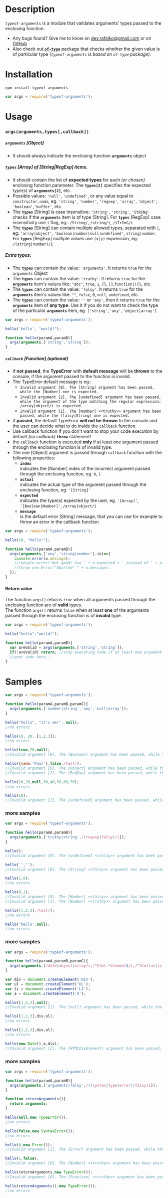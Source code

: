 # Description
`typeof-arguments` is a module that validates arguments' types passed to the enclosing function.
* Any bugs found? Give me to know on dev.rafalko@gmail.com or on [GitHub](https://github.com/devrafalko/typeof-arguments)
* Also check out [**`of-type`**](https://www.npmjs.com/package/of-type) package that checks whether the given value is of particular type *(`typeof-arguments` is based on `of-type` package)*.

# Installation
`npm install typeof-arguments`

```javascript
var args = require('typeof-arguments');
```

# Usage
### `args(arguments,types[,callback])`
##### `arguments` **[Object]**
* It should always indicate the enclosing function **`arguments`** object
##### `types` **[Array]** of **[String|RegExp]** items.
* It should contain the list of **expected types** for each *(or chosen)* enclosing function parameter. The **`types[2]`** specifies the expected type(s) of **`arguments[2]`**, etc.
* Possible values: `'null'`, `'undefined'`, or any value equal to `constructor.name`, eg. `'string'`, `'number'`, `'regexp'`, `'array'`, `'object'`, `'boolean'`,`'buffer'`, etc.
* The **`types`** [String] is case insensitive: `'String'`, `'string'`, `'StRiNg'` checks if the **`arguments`** item is of type [String]. For **`types`** [RegExp] case insensitivity use `i` flag, eg.: `/String/`, `/string/i`, `/sTrInG/i`
* The **`types`** [String] can contain multiple allowed types, separated with `|`, eg: `'array|object'`, `'boolean|number|null|undefined'`, `string|number`. For **`types`** [RegExp] multiple values use `(x|y)` expression, eg: `/(string|number)/i`

##### Extra types:
* The **`types`** can contain the value: `'arguments'`. It returns `true` for the `arguments` Object
* The **`types`** can contain the value: `'truthy'`. It returns `true` for the **`arguments`** item's values like: `"abc"`, `true`, `1`, `{}`, `[]`,`function(){}`, etc.
* The **`types`** can contain the value: `'falsy'`. It returns `true` for the **`arguments`** item's values like: `""`, `false`, `0`, `null`, `undefined`, etc.
* The **`types`** can contain the value: `''` or `'any'`, then it returns `true` for the **`arguments`** item of **any type**. Use it if you do not want to check the type of the particular **`arguments`** item, eg. `['string','any','object|array']`

```javascript
var args = require('typeof-arguments');

hello('hello', "world!");

function hello(paramA,paramB){
  args(arguments,['string','string']);
}
```

##### `callback` **[Function]** *(optional)*
* if **not passed**, the **TypeError** with **default message** will be **thrown** to the console, if the argument passed to the function is invalid.
* The TypeError default message is eg.: 
  * `Invalid argument [0]. The [String] argument has been passed, while the [Number] one is expected.`
  * `Invalid argument [2]. The [undefined] argument has been passed, while the argument of the type matching the regular expression: /array|object/i is expected.`
  * `Invalid argument [1]. The [Number] <<truthy>> argument has been passed, while the [falsy|String] one is expected.`
* if **passed**, the default TypeError **will not be thrown** to the console and the user can decide what to do inside the `callback` function.
* Use callback function if you don't want to stop your code execution by default *(no callback)* **`throw`** statement!
* the `callback` function is executed **only** if at least one argument passed through the enclosing function is of invalid type.
* The one [Object] argument is passed through `callback` function with the following properties:
  * **`index`**  
    indicates the [Number] index of the incorrect argument passed through the enclosing function, eg. `0`, `1`
  * **`actual`**  
    indicates the actual type of the argument passed through the enclosing function, eg. `'[String]'`
  * **`expected`**  
    indicates the type(s) expected by the user, eg. `'[Array]'`, `'[Boolean|Number]'`, `/array|object/i`
  * **`message`**  
    is the default error [String] message, that you can use for example to throw an error in the callback function


```javascript
var args = require('typeof-arguments');

hello(10, "hello!");

function hello(paramA,paramB){
  args(arguments,['any','string|number'],(o)=>{
    console.error(o.message);
    //console.error('Not good! Use ' + o.expected + ' instead of ' + o.actual + ' for argument ' + o.index);
    //throw new Error("Aborted! " + o.message);
  });
}
```

#### Return value
The function `args()` returns `true` when all arguments passed through the enclosing function are of **valid** types.  
The function `args()` returns `false` when at least **one** of the arguments passed through the enclosing function is of **invalid** type.

```javascript
var args = require('typeof-arguments');

hello("hello","world!");

function hello(paramA,paramB){
  var areValid = args(arguments,['string','string']);
  if(!areValid) return; //stop executing code if at least one argument is of invalid type
  //your code here...
}
```

# Samples
```javascript
var args = require('typeof-arguments');

function hello(paramA,paramB,paramC){
  args(arguments,['number|string','any','null|array']);
}

hello("hello", "it's me!", null);
//no errors

hello(10, 20, [1,2,3]);
//no errors

hello(true,20,null);
//Invalid argument [0]. The [Boolean] argument has been passed, while the [Number|String] one is expected.

hello({name:'Paul'},false,/test/);
//Invalid argument [0]. The [Object] argument has been passed, while the [Number|String] one is expected.
//Invalid argument [2]. The [RegExp] argument has been passed, while the [null|Array] one is expected.

hello(10,20,null,30,40,50,60,70);
//no errors

hello(10);
//Invalid argument [2]. The [undefined] argument has been passed, while the [null|Array] one is expected.
```

### more samples
```javascript
var args = require('typeof-arguments');

function hello(paramA,paramB){
  args(arguments,['truthy|string',/(regexp|falsy)/i]);
}

hello();
//Invalid argument [0]. The [undefined] <<falsy>> argument has been passed, while the [truthy|String] one is expected.

hello('','');
//Invalid argument [0]. The [String] <<falsy>> argument has been passed, while the [truthy|String] one is expected.

hello(1,0);
//no errors

hello(0,1);
//Invalid argument [0]. The [Number] <<falsy>> argument has been passed, while the [truthy|String] one is expected.
//Invalid argument [1]. The [Number] <<truthy>> argument has been passed, while the argument of the type matching the regular expression: /(regexp|falsy)/i is expected.

hello([1,2,3],/test/);
//no errors

hello('hello',null);
//no errors
```

### more samples
```javascript
var args = require('typeof-arguments');

function hello(paramA,paramB,paramC){
  args(arguments,[/date|object|array/i,/^html.*element$/i,/^html(ul|li)element/i]);
}

var div = document.createElement('DIV');
var ul = document.createElement('UL');
var li = document.createElement('LI');
var a = document.createElement('A');

hello([1,2,3],null);
//Invalid argument [1]. The [null] argument has been passed, while the argument of the type matching the regular expression: /^html.*element$/i is expected.

hello([1,2,3],div,ol);
//no errors

hello([1,2,3],div,ul);
//no errors

hello(new Date(),a,div);
//Invalid argument [2]. The [HTMLDivElement] argument has been passed, while the argument of the type matching the regular expression: /^html[uo]listelement/i is expected.
```

### more samples
```javascript
var args = require('typeof-arguments');

function hello(paramA,paramB){
  args(arguments,['arguments|falsy',/((syntax|type)error)|falsy/i]);
}

function returnArguments(){
  return arguments;
}

hello(null,new TypeError());
//no errors

hello(false,new SyntaxError());
//no errors

hello(0,new Error());
//Invalid argument [1]. The [Error] argument has been passed, while the argument of the type matching the regular expression: /((syntax|type)error)|boolean/i is expected.

hello(1,false);
//Invalid argument [0]. The [Number] <<truthy>> argument has been passed, while the [arguments|falsy] one is expected.

hello(returnArguments,new TypeError());
//Invalid argument [0]. The [Function] <<truthy>> argument has been passed, while the [arguments|falsy] one is expected.

hello(returnArguments(),new TypeError());
//no errors
```